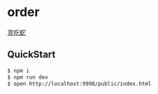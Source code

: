 # order

[贪吃蛇](http://snake.liangmin.wang/public/index.html)

## QuickStart

```bash
$ npm i
$ npm run dev
$ open http://localhost:9998/public/index.html
```
